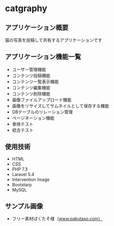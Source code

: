 # catgraphy

## アプリケーション概要
猫の写真を投稿して共有するアプリケーションです


## アプリケーション機能一覧
- ユーザー管理機能
- コンテンツ投稿機能
- コンテンツ一覧表示機能
- コンテンツ編集機能
- コンテンツ削除機能
- 画像ファイルアップロード機能
- 画像をリサイズしてサムネイルとして保存する機能
- DBテーブルのリレーション管理
- ページネーション機能
- 単体テスト
- 統合テスト



## 使用技術
- HTML
- CSS
- PHP 7.3
- Laravel 5.4
- Intervention Image
- Bootstarp
- MySQL


## サンプル画像
- フリー素材ぱくたそ様（www.pakutaso.com）
